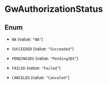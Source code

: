 

# GwAuthorizationStatus

## Enum


* `NA` (value: `"NA"`)

* `SUCCEEDED` (value: `"Succeeded"`)

* `PENDING3DS` (value: `"Pending3DS"`)

* `FAILED` (value: `"Failed"`)

* `CANCELED` (value: `"Canceled"`)



